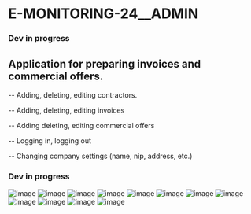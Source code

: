 # E-MONITORING-24__ADMIN
### Dev in progress
## Application for preparing invoices and commercial offers.

-- Adding, deleting, editing contractors.

-- Adding, deleting, editing invoices

-- Adding deleting, editing commercial offers

-- Logging in, logging out

-- Changing company settings (name, nip, address, etc.)

### Dev in progress

![image](https://user-images.githubusercontent.com/96912962/210258231-ad15006a-0845-43e4-ab84-0e59d3b2d989.png)
![image](https://user-images.githubusercontent.com/96912962/205341785-2d191ceb-5e82-4f2f-968d-dff94af612e9.png)
![image](https://user-images.githubusercontent.com/96912962/205341944-e3a51e67-7d4d-44b8-b793-3686f6aab6d5.png)
![image](https://user-images.githubusercontent.com/96912962/205342065-ecdc7d4a-cd73-45f4-8ae2-9ec866433184.png)
![image](https://user-images.githubusercontent.com/96912962/205342110-f37bc94a-c4ff-4382-998a-aa278a0c2109.png)
![image](https://user-images.githubusercontent.com/96912962/205342240-22447d21-6b3b-4098-9251-12d94c196c9c.png)
![image](https://user-images.githubusercontent.com/96912962/205342280-31192f78-1882-42b4-a0f4-577ea247dd32.png)
![image](https://user-images.githubusercontent.com/96912962/205342342-6e4c6e32-ec48-4cfc-a17d-c292ef48bb8b.png)
![image](https://user-images.githubusercontent.com/96912962/205342438-e78b00fa-dce1-4b52-9668-ebae75e73845.png)
![image](https://user-images.githubusercontent.com/96912962/205342467-eceaf225-055a-4482-a32e-90df96bc4bb3.png)
![image](https://user-images.githubusercontent.com/96912962/205342520-be0e15f8-6dcb-491d-87ee-5a8ac775c224.png)
![image](https://user-images.githubusercontent.com/96912962/210140793-81191a8d-8c0d-4d36-80a5-b16b7418e1ab.png)

